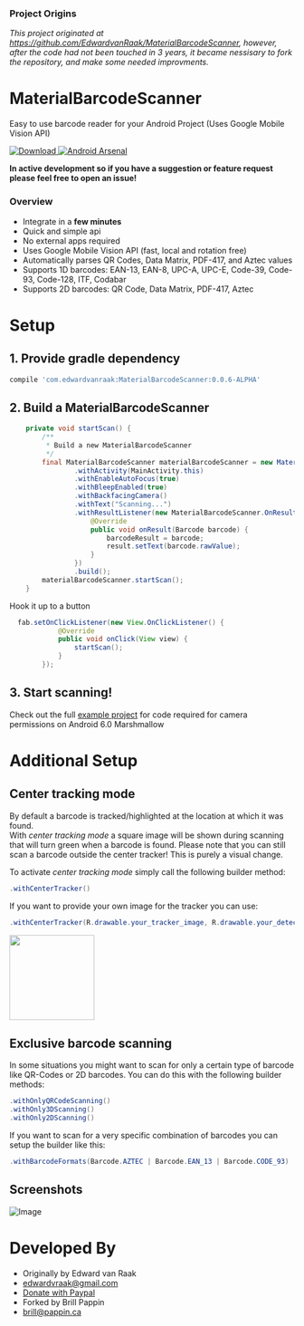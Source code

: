 ### Project Origins
_This project originated at https://github.com/EdwardvanRaak/MaterialBarcodeScanner, however, after the code had not been touched in 3 years, it became nessisary to fork the repository, and make some needed improvments._

# MaterialBarcodeScanner
Easy to use barcode reader for your Android Project (Uses Google Mobile Vision API)

[ ![Download](https://api.bintray.com/packages/edwardvraak/maven/MaterialBarcodeScanner/images/download.svg) ](https://bintray.com/edwardvraak/maven/MaterialBarcodeScanner/_latestVersion)
[![Android Arsenal](https://img.shields.io/badge/Android%20Arsenal-MaterialBarcodeScanner-brightgreen.svg?style=flat)](http://android-arsenal.com/details/1/3439)



**In active development so if you have a suggestion or feature request please feel free to open an issue!**

### Overview
- Integrate in a **few minutes**
- Quick and simple api
- No external apps required
- Uses Google Mobile Vision API (fast, local and rotation free)
- Automatically parses QR Codes, Data Matrix, PDF-417, and Aztec values
- Supports 1D barcodes: EAN-13, EAN-8, UPC-A, UPC-E, Code-39, Code-93, Code-128, ITF, Codabar
- Supports 2D barcodes: QR Code, Data Matrix, PDF-417, Aztec

# Setup
## 1. Provide gradle dependency

```gradle
compile 'com.edwardvanraak:MaterialBarcodeScanner:0.0.6-ALPHA'
```

## 2. Build a MaterialBarcodeScanner

```java
    private void startScan() {
        /**
         * Build a new MaterialBarcodeScanner
         */
        final MaterialBarcodeScanner materialBarcodeScanner = new MaterialBarcodeScannerBuilder()
                .withActivity(MainActivity.this)
                .withEnableAutoFocus(true)
                .withBleepEnabled(true)
                .withBackfacingCamera()
                .withText("Scanning...")
                .withResultListener(new MaterialBarcodeScanner.OnResultListener() {
                    @Override
                    public void onResult(Barcode barcode) {
                        barcodeResult = barcode;
                        result.setText(barcode.rawValue);
                    }
                })
                .build();
        materialBarcodeScanner.startScan();
    }

 ```
 
 Hook it up to a button
 
```java
  fab.setOnClickListener(new View.OnClickListener() {
            @Override
            public void onClick(View view) {
                startScan();
            }
        });
 ```
 
## 3. Start scanning!

Check out the full [example project](https://github.com/EdwardvanRaak/MaterialBarcodeScanner/blob/master/app/src/main/java/com/edwardvanraak/materialbarcodescannerexample/MainActivity.java) for code required for camera permissions on Android 6.0 Marshmallow

# Additional Setup

## Center tracking mode

By default a barcode is tracked/highlighted at the location at which it was found.  
With <i>center tracking mode</i> a square image will be shown during scanning that will turn green when a barcode is found.
Please note that you can still scan a barcode outside the center tracker! This is purely a visual change.

To activate <i>center tracking mode</i> simply call the following builder method:
```java
.withCenterTracker()
```
If you want to provide your own image for the tracker you can use:
```java
.withCenterTracker(R.drawable.your_tracker_image, R.drawable.your_detected_state_tracker_image):
```
<img src="https://raw.githubusercontent.com/EdwardvanRaak/MaterialBarcodeScanner/master/DEV/screens/center_tracker_screenshot.png" width="150">

## Exclusive barcode scanning

In some situations you might want to scan for only a certain type of barcode like QR-Codes or 2D barcodes. You can do this with the following builder methods:

```java
.withOnlyQRCodeScanning()
.withOnly3DScanning()
.withOnly2DScanning()
```

If you want to scan for a very specific combination of barcodes you can setup the builder like this:		
```java		
.withBarcodeFormats(Barcode.AZTEC | Barcode.EAN_13 | Barcode.CODE_93)		
```

## Screenshots
![Image](https://raw.githubusercontent.com/EdwardvanRaak/MaterialBarcodeScanner/master/DEV/screens/screenshot1.png)

# Developed By

* Originally by Edward van Raak
 * edwardvraak@gmail.com
 * [Donate with Paypal](https://www.paypal.me/EdwardvanRaak)
* Forked by Brill Pappin
 * brill@pappin.ca

